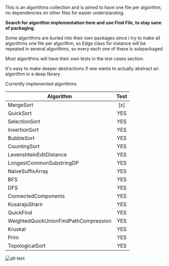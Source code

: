 This is an algorithms collection and is aimed to have one file per algorithm, no dependencies on other files for easier understanding. 

**Search for algorithm implementation here and use Find File, to stay sane of packaging.**

Some algorithms are buried into their own packages since i try to make all algorithms one file per algorithm, so Edge class for instance will be repeated in several algorithms, so every each one of these is subpackaged.

Most algorithms will have their own tests in the test cases section.

It's easy to make deeper abstractions if one wants to actually abstract an algorithm in a deep library

Currently implemented algorithms 

| Algorithm                                | Test          | 
| -----------------------------------------|:-------------:|
| MergeSort                                |     [x]       |
| QuickSort                                |     YES       |
| SelectionSort                            |     YES       |
| InsertionSort                            |     YES       |
| BubbleSort                               |     YES       |
| CountingSort                             |     YES       |
| LevenshteinEditDistance                  |     YES       |
| LongestCommonSubstringDP                 |     YES       |
| NaiveSuffixArray                         |     YES       |
| BFS                                      |     YES       |
| DFS                                      |     YES       |
| ConnectedComponents                      |     YES       |
| KosarajuSharir                           |     YES       |
| QuickFind                                |     YES       |
| WeightedQuickUnionFindPathCompression    |     YES       |
| Kruskal                                  |     YES       |
| Prim                                     |     YES       |
| TopologicalSort                          |     YES       |

                    
![alt text](https://travis-ci.org/despondency/algorithms.svg?branch=master)


